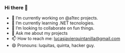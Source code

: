 ### Hi there 👋

<!--
**lucasquintanilla/lucasquintanilla** is a ✨ _special_ ✨ repository because its `README.md` (this file) appears on your GitHub profile.

Here are some ideas to get you started:
-->
- 🔭 I’m currently working on @a1tec projects.
- 🌱 I’m currently learning .NET tecnologies.
- 👯 I’m looking to collaborate on fun things.
- 💬 Ask me about my projects
- 📫 How to reach me: lucasjavierquintanilla@gmail.com
- 😄 Pronouns: luquitas, quinta, hacker guy.


